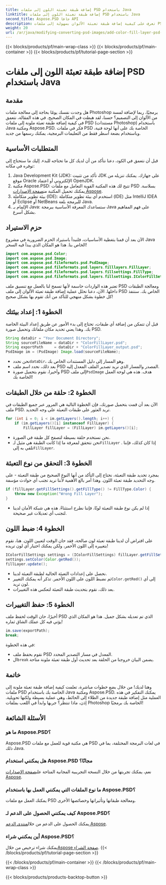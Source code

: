 ```yaml
---
title: إضافة طبقة تعبئة اللون إلى ملفات PSD باستخدام Java
linktitle: إضافة طبقة تعبئة اللون إلى ملفات PSD باستخدام Java
second_title: Aspose.PSD جافا API
description: تعرف على كيفية إضافة طبقة تعبئة الألوان بسهولة إلى ملفات PSD باستخدام Java وAspose.PSD. اتبع برنامجنا التعليمي خطوة بخطوة لتصميمات أسرع.
weight: 20
url: /ar/java/modifying-converting-psd-images/add-color-fill-layer-psd-files/
---
```


{{< blocks/products/pf/main-wrap-class >}}
{{< blocks/products/pf/main-container >}}
{{< blocks/products/pf/tutorial-page-section >}}

# إضافة طبقة تعبئة اللون إلى ملفات PSD باستخدام Java

## مقدمة
هل وجدت نفسك يومًا بحاجة إلى معالجة ملفات Photoshop برمجيًا، ربما لإضافة لمسة من الألوان إلى التصميم؟ حسنا، لقد هبطت في المكان الصحيح. في هذه المقالة، نتعمق في كيفية إضافة طبقة تعبئة ملونة إلى ملفات PSD (مستندات Photoshop) باستخدام Java ومكتبة Aspose.PSD. فكر في ملفات PSD الخاصة بك على أنها لوحة فنية، وباستخدام بضعة أسطر فقط من التعليمات البرمجية، يمكنك رسمها من جديد.
## المتطلبات الأساسية
قبل أن نتعمق في الكود، دعنا نتأكد من أن لديك كل ما تحتاجه للبدء. إليك ما ستحتاج إلى توفره في مكانه:
1. Java Development Kit (JDK): تأكد من تثبيت JDK على جهازك. يمكنك تنزيله من موقع Oracle الإلكتروني أو اعتماد OpenJDK.
2.  مكتبة Aspose.PSD: تتيح لك هذه المكتبة القوية التعامل مع ملفات PSD بسلاسة. يمكنك تحميل المكتبة من[صفحة الإصدارات Aspose](https://releases.aspose.com/psd/java/).
3. بيئة تطوير متكاملة (IDE): استخدم أي بيئة تطوير متكاملة (IDE) مثل IntelliJ IDEA أو Eclipse أو NetBeans للبرمجة بلغة Java.
4. الإلمام بـ Java: ستساعدك المعرفة الأساسية ببرمجة Java على فهم المفاهيم بشكل أسرع.
## حزم الاستيراد
الآن بعد أن قمنا بتغطية الأساسيات، فلنبدأ باستيراد الحزم الضرورية في مشروع Java الخاص بنا. هذا هو المكان الذي يبدأ فيه السحر! 
```java
import com.aspose.psd.Color;
import com.aspose.psd.Image;
import com.aspose.psd.fileformats.psd.PsdImage;
import com.aspose.psd.fileformats.psd.layers.filllayers.FillLayer;
import com.aspose.psd.fileformats.psd.layers.fillsettings.FillType;
import com.aspose.psd.fileformats.psd.layers.fillsettings.IColorFillSettings;
```
تعتبر هذه الواردات حاسمة لأنها تسمح لنا بالعمل مع تنسيق ملف PSD ومعالجة الطبقات داخلها.
الآن، دعنا نحلل عملية إضافة طبقة تعبئة الألوان إلى ملف PSD الخاص بك. سننفذ كل خطوة بشكل منهجي للتأكد من أنك تقوم بها بشكل صحيح!
## الخطوة 1: إعداد بيئتك
قبل أن تتمكن من إضافة أي طبقات، تحتاج إلى بدء الأمور عن طريق إعداد البيئة الخاصة بك. وهذا يعني تحديد مكان ملفاتك وتحميل صورة PSD. 
```java
String dataDir = "Your Document Directory";
String sourceFileName = dataDir + "ColorFillLayer.psd";
String exportPath     = dataDir + "ColorFillLayer_output.psd";
PsdImage im = (PsdImage) Image.load(sourceFileName);
```
-  نحن نحدد`dataDir`، وهو المسار إلى دليل المستندات الخاص بك.
- بعد ذلك، نحدد اسم ملف PSD المصدر والمسار الذي نريد تصدير الملف المعدل إليه.
-  وأخيرا، نقوم بتحميل صورة PSD إلى ملف`PsdImage` هدف. هذه هي لوحة العمل الخاصة بك!
## الخطوة 2: حلقة من خلال الطبقات
الآن بعد أن قمت بتحميل صورتك، فإن الخطوة التالية هي المرور عبر جميع الطبقات في ملف PSD. تريد العثور على طبقات التعبئة على وجه التحديد.
```java
for (int i = 0; i < im.getLayers().length; i++) {
    if (im.getLayers()[i] instanceof FillLayer) {
        FillLayer fillLayer = (FillLayer) im.getLayers()[i];
```
- نحن نستخدم حلقة بسيطة لتصفح كل طبقة في الصورة.
-  نحن نتحقق لمعرفة ما إذا كانت الطبقة هي مثيل لـ`FillLayer` . إذا كان كذلك، فإننا نلقي به إلى`FillLayer`.
## الخطوة 3: التحقق من نوع التعبئة
بمجرد تحديد طبقة التعبئة، نحتاج إلى التأكد من أنها النوع الصحيح من طبقة التعبئة - على وجه التحديد طبقة تعبئة اللون. وهذا أمر بالغ الأهمية لأننا نريد تجنب أي حوادث مؤسفة.
```java
if (fillLayer.getFillSettings().getFillType() != FillType.Color) {
    throw new Exception("Wrong Fill Layer");
}
```
- إذا لم يكن نوع طبقة التعبئة لونًا، فإننا نطرح استثناءً. هذه هي شبكة الأمان لدينا لتجنب أي تعديلات غير صحيحة.
## الخطوة 4: ضبط اللون
على افتراض أن لدينا طبقة تعبئة لون صالحة، فقد حان الوقت لتعيين اللون. هنا، نقوم بتغييره إلى اللون الأحمر، ولكن يمكنك اختيار أي لون تريده!
```java
IColorFillSettings settings = (IColorFillSettings) fillLayer.getFillSettings();
settings.setColor(Color.getRed());
fillLayer.update();
```
- نحصل على إعدادات التعبئة الحالية لطبقة التعبئة لدينا.
-  ثم نضبط اللون على اللون الأحمر. تذكر أنه يمكنك التغيير`Color.getRed()` إلى أي لون تريد.
- بعد ذلك، نقوم بتحديث طبقة التعبئة لتعكس هذه التغييرات.
## الخطوة 5: حفظ التغييرات
أخيرًا، حان الوقت لحفظ ملف PSD الذي تم تعديله بشكل جميل. هذا هو المكان الذي يؤتي فيه كل عملك الشاق ثماره!
```java
im.save(exportPath);
break;
```
في هذه الخطوة:
- نقوم بحفظ ملف PSD المعدل في مسار التصدير المحدد.
-  ال`break` يضمن البيان خروجنا من الحلقة بعد تحديث أول طبقة تعبئة ملونة متاحة.
## خاتمة
وهنا لديك! من خلال بضع خطوات مباشرة، تعلمت كيفية إضافة طبقة تعبئة ملونة إلى ملفات PSD الخاصة بك باستخدام Java ومكتبة Aspose.PSD. يمكنك التفكير في هذه العملية مثل إضافة طبقة جديدة من الطلاء إلى الحائط، وهي عملية بسيطة ولكنها تحويلية. إذن، ماذا تنتظر؟ جربها وابدأ في اللعب بملفات Photoshop الخاصة بك برمجيًا!
## الأسئلة الشائعة
### ما هو Aspose.PSD؟  
Aspose.PSD هي مكتبة قوية للعمل مع ملفات PSD في لغات البرمجة المختلفة، بما في ذلك Java.
### هل يمكنني استخدام Aspose.PSD مجانًا؟  
 نعم، يمكنك تجربتها من خلال النسخة التجريبية المجانية المتاحة على[صفحة الإصدارات Aspose](https://releases.aspose.com/).
### ما نوع الملفات التي يمكنني العمل بها باستخدام Aspose.PSD؟  
يمكنك العمل مع ملفات PSD ومعالجة طبقاتها وتأثيراتها وخصائصها الأخرى.
### كيف يمكنني الحصول على الدعم لـ Aspose.PSD؟  
 يمكنك الحصول على الدعم من خلال[منتدى الدعم Aspose](https://forum.aspose.com/c/psd/34).
### أين يمكنني شراء Aspose.PSD؟  
 يمكنك شراء ترخيص من خلال[Aspose صفحة الشراء](https://purchase.aspose.com/buy).
{{< /blocks/products/pf/tutorial-page-section >}}

{{< /blocks/products/pf/main-container >}}
{{< /blocks/products/pf/main-wrap-class >}}

{{< blocks/products/products-backtop-button >}}
